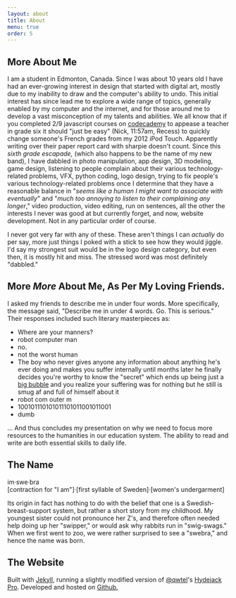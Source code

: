 ```yaml
---
layout: about
title: About
menu: true
order: 5
---
```


## More About Me
I am a student in Edmonton, Canada. Since I was about 10 years old I have had an ever-growing interest in design that started with digital art, mostly due to my inability to draw and the computer's ability to undo. This initial interest has since lead me to explore a wide range of topics, generally enabled by my computer and the internet, and for those around me to develop a vast misconception of my talents and abilities. We all know that if you completed 2/9 javascript courses on [codecademy](https://www.codecademy.com) to appease a teacher in grade six it should "just be easy" (Nick, 11:57am, Recess) to quickly change someone's French grades from my 2012 iPod Touch. Apparently writing over their paper report card with sharpie doesn't count. Since this *sixth grade escapade,* (which also happens to be the name of my new band), I have dabbled in photo manipulation, app design, 3D modeling, game design, listening to people complain about their various technology-related problems, VFX, python coding, logo design, trying to fix people's various technology-related problems once I determine that they have a reasonable balance in "*seems like a human I might want to associate with eventually*" and "*much too annoying to listen to their complaining any longer*," video production, video editing, run on sentences, all the other the interests I never was good at but currently forget, and now, website development. Not in any particular order of course.

I never got very far with any of these. These aren't things I can *actually* do per say, more just things I poked with a stick to see how they would jiggle. I'd say my strongest suit would be in the logo design category, but even then, it is mostly hit and miss. The stressed word was most definitely "dabbled."

## More *More* About Me, As Per My Loving Friends.
I asked my friends to describe me in under four words. More specifically, the message said, "Describe me in under 4 words. Go. This is serious." Their responses included such literary masterpieces as:

* Where are your manners?
* robot computer man
* no.
* not the worst human
* The boy who never gives anyone any information about anything he's ever doing and makes you suffer internally until months later he finally decides you're worthy to know the "secret" which ends up being just a [big bubble](https://youtu.be/3TwVFOzrwzI) and you realize your suffering was for nothing but he still is smug af and full of himself about it
* robot com outer m
* 100101110101011101011001011001
* dumb

... And thus concludes my presentation on why we need to focus more resources to the humanities in our education system. The ability to read and write are both essential skills to daily life. 

## The Name
im·swe·bra  
[contraction for "I am"]·[first syllable of Sweden]·[women's undergarment]

Its origin in fact has nothing to do with the belief that one is a Swedish-breast-support system, but rather a short story from my childhood. My youngest sister could not pronounce her Z's, and therefore often needed help doing up her "swipper," or would ask why rabbits run in "swig-swags." When we first went to zoo, we were rather surprised to see a "swebra," and hence the name was born.

## The Website
Built with [Jekyll,](https://jekyllrb.com/) running a slightly modified version of [@qwtel](https://qwtel.com/)'s [Hydejack Pro](https://qwtel.com/hydejack/). Developed and hosted on [Github.](https://github.com/)